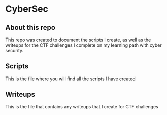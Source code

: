 # CyberSec

## About this repo

This repo was created to document the scripts I create, as well as the writeups for the CTF challenges I complete on my learning path with cyber security.

## Scripts

This is the file where you will find all the scripts I have created

## Writeups

This is the file that contains any writeups that I create for CTF challenges
